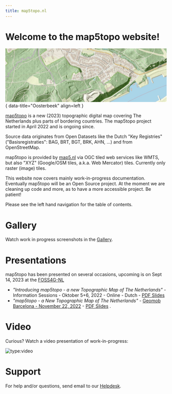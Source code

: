 ```yaml
---
title: map5topo.nl
---
```


# Welcome to the map5topo website!

![map5topo](assets/images/map5topo-oosterbeek.jpg){ data-title="Oosterbeek" align=left }

[map5topo](https://map5topo.nl) is a new (2023) topographic digital map covering The Netherlands plus
parts of bordering countries. The map5topo project started in April 2022 and is ongoing since.

Source data originates from Open Datasets like the Dutch "Key Registries" ("Basisregistraties": BAG, BRT, BGT, BRK, AHN, ...) 
and from OpenStreetMap.
               
map5topo is provided by [map5.nl](https:///map5.nl)
via OGC tiled web services like WMTS, but also "XYZ" (Google/OSM tiles, a.k.a. Web Mercator) tiles. Currently only raster (image) tiles.

This website now covers mainly work-in-progress documentation. Eventually map5topo will be an Open Source project.
At the moment we are cleaning up code and more, as to have a more accessible project. Be patient!

Please see the left hand navigation for the table of contents.

# Gallery

Watch work in progress screenshots in the [Gallery](gallery/index.md).

# Presentations

map5topo has been presented on several occasions, upcoming is on Sept 14, 2023 at the [FOSS4G-NL](https://foss4g.nl)

* *"Introducing map5topo - a new Topographic Map of The Netherlands"* - Information Sessions - Oktober 5+6, 2022 - Online - Dutch - [PDF Slides](https://files.justobjects.nl/presentation/map5topo-2022/221005-info-session.pdf)
* *"map5topo - a New Topographic Map of The Netherlands"* - [Geomob Barcelona - November 22, 2022](https://thegeomob.com/post/nov-22nd-2022-geomobbcn-details) - [PDF Slides](https://files.justobjects.nl/presentation/geomob-bcn-2022/map5topo.pdf) .

# Video

Curious? Watch a video presentation of work-in-progress:

![type:video](https://www.youtube.com/embed/S_Sp7dRDbW0)

# Support

For help and/or questions, send email to our [Helpdesk](mailto:support@map5.nl).
